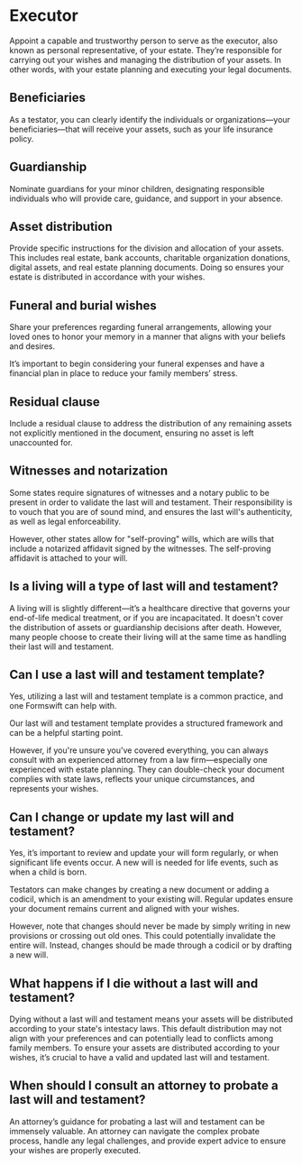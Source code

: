 # Executor

Appoint a capable and trustworthy person to serve as the executor, also known as personal representative, of your estate. They’re responsible for carrying out your wishes and managing the distribution of your assets. In other words, with your estate planning and executing your legal documents. 


## Beneficiaries

As a testator, you can clearly identify the individuals or organizations—your beneficiaries—that will receive your assets, such as your life insurance policy.


## Guardianship

Nominate guardians for your minor children, designating responsible individuals who will provide care, guidance, and support in your absence.

## Asset distribution

Provide specific instructions for the division and allocation of your assets. This includes real estate, bank accounts, charitable organization donations, digital assets, and real estate planning documents. Doing so ensures your estate is distributed in accordance with your wishes.

## Funeral and burial wishes

Share your preferences regarding funeral arrangements, allowing your loved ones to honor your memory in a manner that aligns with your beliefs and desires.

It’s important to begin considering your funeral expenses and have a financial plan in place to reduce your family members’ stress.

## Residual clause

Include a residual clause to address the distribution of any remaining assets not explicitly mentioned in the document, ensuring no asset is left unaccounted for.

## Witnesses and notarization

Some states require signatures of witnesses and a notary public to be present in order to validate the last will and testament. Their responsibility is to vouch that you are of sound mind, and ensures the last will's authenticity, as well as legal enforceability.

However, other states allow for "self-proving" wills, which are wills that include a notarized affidavit signed by the witnesses. The self-proving affidavit is attached to your will.

## Is a living will a type of last will and testament?

A living will is slightly different—it’s a healthcare directive that governs your end-of-life medical treatment, or if you are incapacitated. It doesn't cover the distribution of assets or guardianship decisions after death. However, many people choose to create their living will at the same time as handling their last will and testament.

## Can I use a last will and testament template?


Yes, utilizing a last will and testament template is a common practice, and one Formswift can help with.

Our last will and testament template provides a structured framework and can be a helpful starting point.

However, if you're unsure you've covered everything, you can always consult with an experienced attorney from a law firm—especially one experienced with estate planning. They can double-check your document complies with state laws, reflects your unique circumstances, and represents your wishes.

## Can I change or update my last will and testament?

Yes, it’s important to review and update your will form regularly, or when significant life events occur. A new will is needed for life events, such as when a child is born.

Testators can make changes by creating a new document or adding a codicil, which is an amendment to your existing will. Regular updates ensure your document remains current and aligned with your wishes.

However, note that changes should never be made by simply writing in new provisions or crossing out old ones. This could potentially invalidate the entire will. Instead, changes should be made through a codicil or by drafting a new will.

## What happens if I die without a last will and testament?

Dying without a last will and testament means your assets will be distributed according to your state's intestacy laws. This default distribution may not align with your preferences and can potentially lead to conflicts among family members. To ensure your assets are distributed according to your wishes, it’s crucial to have a valid and updated last will and testament.

## When should I consult an attorney to probate a last will and testament?

An attorney’s guidance for probating a last will and testament can be immensely valuable. An attorney can navigate the complex probate process, handle any legal challenges, and provide expert advice to ensure your wishes are properly executed.

